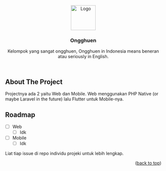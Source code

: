 <a name="readme-top"></a>

<!-- PROJECT LOGO -->
<br />
<div align="center">
  <a href="https://github.com/Ongghuen">
    <img src="https://avatars.githubusercontent.com/u/115456831?s=200&v=4" alt="Logo" width="80" height="80">
  </a>

<h3 align="center">Ongghuen</h3>

  <p align="center">
    Kelompok yang sangat ongghuen, Ongghuen in Indonesia means beneran atau seriously in English.
  </p>
</div>

<br>


<!-- ABOUT THE PROJECT -->
## About The Project

<!-- [![Product Name Screen Shot][product-screenshot]](https://example.com) -->

Projectnya ada 2 yaitu Web dan Mobile. Web menggunakan PHP Native (or maybe Laravel in the future) lalu Flutter untuk Mobile-nya.

<!-- ROADMAP -->
## Roadmap

- [ ] Web 
  - [ ] Idk
- [ ] Mobile
  - [ ] Idk

Liat tiap issue di repo individu projeki untuk lebih lengkap.

<p align="right">(<a href="#readme-top">back to top</a>)</p>

